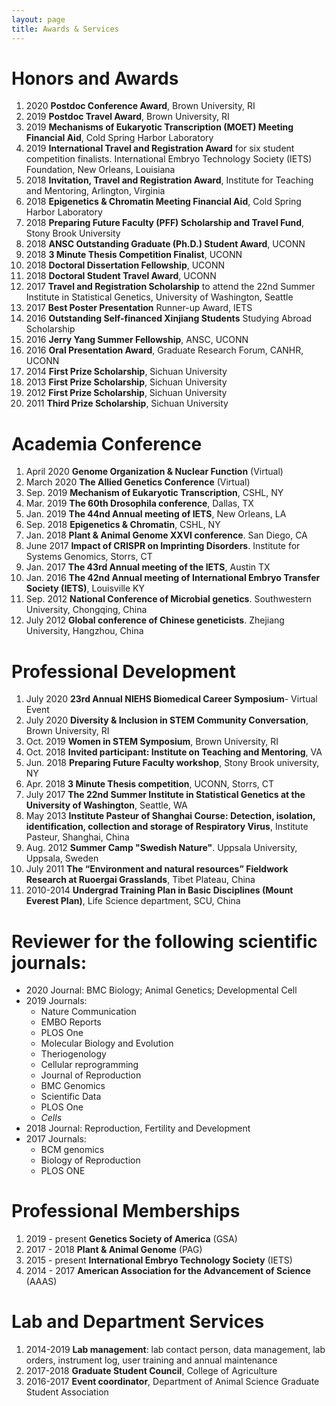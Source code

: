 ```yaml
---
layout: page
title: Awards & Services
---
```


# Honors and Awards
1. 2020 **Postdoc Conference Award**, Brown University, RI 
2. 2019 **Postdoc Travel Award**, Brown University, RI 
3. 2019 **Mechanisms of Eukaryotic Transcription (MOET) Meeting Financial Aid**, Cold Spring Harbor Laboratory    
2.	2019 **International Travel and Registration Award** for six student competition finalists. International Embryo Technology Society (IETS) Foundation, New Orleans, Louisiana  
3.	2018 **Invitation, Travel and Registration Award**, Institute for Teaching and Mentoring, Arlington, Virginia  
4.	2018 **Epigenetics & Chromatin Meeting Financial Aid**, Cold Spring Harbor Laboratory  
5.	2018 **Preparing Future Faculty (PFF) Scholarship and Travel Fund**, Stony Brook University  
6.	2018 **ANSC Outstanding Graduate (Ph.D.) Student Award**, UCONN  
7.	2018 **3 Minute Thesis Competition Finalist**, UCONN  
8.	2018 **Doctoral Dissertation Fellowship**, UCONN  
9.	2018 **Doctoral Student Travel Award**, UCONN  
10.	2017 **Travel and Registration Scholarship** to attend the 22nd Summer Institute in Statistical Genetics, University of Washington, Seattle 
11.	2017 **Best Poster Presentation** Runner-up Award, IETS 
12.	2016 **Outstanding Self-financed Xinjiang Students** Studying Abroad Scholarship  
13.	2016 **Jerry Yang Summer Fellowship**, ANSC, UCONN 
14.	2016 **Oral Presentation Award**, Graduate Research Forum, CANHR, UCONN  
15. 2014 **First Prize Scholarship**, Sichuan University 
16. 2013 **First Prize Scholarship**, Sichuan University  
17. 2012 **First Prize Scholarship**, Sichuan University 
18.	2011 **Third Prize Scholarship**, Sichuan University

# Academia Conference
1.	April 2020 **Genome Organization & Nuclear Function** (Virtual)
2.	March 2020 **The Allied Genetics Conference** (Virtual)
3.	Sep. 2019 **Mechanism of Eukaryotic Transcription**, CSHL, NY 
4.	Mar. 2019 **The 60th Drosophila conference**, Dallas, TX 
5.	Jan. 2019 **The 44nd Annual meeting of IETS**, New Orleans, LA
6.	Sep. 2018 **Epigenetics & Chromatin**, CSHL, NY
7.	Jan. 2018 **Plant & Animal Genome XXVI conference**. San Diego, CA
8.	June 2017 **Impact of CRISPR on Imprinting Disorders**. Institute for Systems Genomics, Storrs, CT
9.	Jan. 2017 **The 43rd Annual meeting of the IETS**, Austin TX
10.	Jan. 2016 **The 42nd Annual meeting of International Embryo Transfer Society (IETS)**, Louisville KY
11.	Sep. 2012 **National Conference of Microbial genetics**. Southwestern University, Chongqing, China
12.	July 2012 **Global conference of Chinese geneticists**. Zhejiang University, Hangzhou, China


# Professional Development 
1.	July 2020 **23rd Annual NIEHS Biomedical Career Symposium**- Virtual Event
2.	July 2020 **Diversity & Inclusion in STEM Community Conversation**, Brown University, RI
3.	Oct. 2019 **Women in STEM Symposium**, Brown University, RI
4.	Oct. 2018 **Invited participant: Institute on Teaching and Mentoring**, VA
5.	Jun. 2018 **Preparing Future Faculty workshop**, Stony Brook university, NY
6.	Apr. 2018 **3 Minute Thesis competition**, UCONN, Storrs, CT
7.	July 2017 **The 22nd Summer Institute in Statistical Genetics at the University of Washington**, Seattle, WA
8.	May 2013 **Institute Pasteur of Shanghai Course: Detection, isolation, identification, collection and storage of Respiratory Virus**, Institute Pasteur, Shanghai, China
9.	Aug. 2012 **Summer Camp "Swedish Nature"**. Uppsala University, Uppsala, Sweden
10.	July 2011 **The “Environment and natural resources” Fieldwork Research at Ruoergai Grasslands**, Tibet Plateau, China
11.	2010-2014 **Undergrad Training Plan in Basic Disciplines (Mount Everest Plan)**, Life Science department, SCU, China


# Reviewer for the following scientific journals:
*	2020 Journal: BMC Biology; Animal Genetics; Developmental Cell
*	2019 Journals: 
	* Nature Communication  
	* EMBO Reports 
	* PLOS One
	* Molecular Biology and Evolution 
	* Theriogenology  
	* Cellular reprogramming  
	* Journal of Reproduction  
	* BMC Genomics  
	* Scientific Data   
	* PLOS One  
	* 	_Cells_
*	2018 Journal: Reproduction, Fertility and Development
*	2017 Journals: 
	* BCM genomics  
	* Biology of Reproduction
	* PLOS ONE

# Professional Memberships
1.	2019 - present **Genetics Society of America** (GSA)
2.	2017 - 2018 **Plant & Animal Genome** (PAG)
3.	2015 - present **International Embryo Technology Society** (IETS)
4.	2014 - 2017 **American Association for the Advancement of Science** (AAAS)

# Lab and Department Services
1.	2014-2019 **Lab management**: lab contact person, data management, lab orders, instrument log, user training and annual maintenance
2.	2017-2018 **Graduate Student Council**, College of Agriculture 
3.	2016-2017 **Event coordinator**, Department of Animal Science Graduate Student Association   
